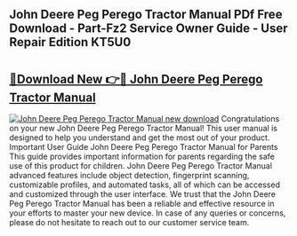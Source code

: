 ## John Deere Peg Perego Tractor Manual PDf Free Download - Part-Fz2 Service Owner Guide - User Repair Edition KT5U0

# <h2><a href="http://bc96926.oget.top/?id=John+Deere+Peg+Perego+Tractor+Manual">🔗Download New 👉🔴 John Deere Peg Perego Tractor Manual</a></h2>

[![John Deere Peg Perego Tractor Manual new download](https://i.imgur.com/5g1atiW.png)](http://bc96926.oget.top/?id=John+Deere+Peg+Perego+Tractor+Manual)
Congratulations on your new John Deere Peg Perego Tractor Manual! This user manual is designed to help you understand and get the most out of your product. Important User Guide John Deere Peg Perego Tractor Manual for Parents This guide provides important information for parents regarding the safe use of this product for children. John Deere Peg Perego Tractor Manual advanced features include object detection, fingerprint scanning, customizable profiles, and automated tasks, all of which can be accessed and customized through the user interface. We trust that the John Deere Peg Perego Tractor Manual has been a reliable and effective resource in your efforts to master your new device. In case of any queries or concerns, please do not hesitate to reach out to our customer service team.
